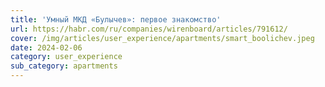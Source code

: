 ```yaml
---
title: 'Умный МКД «Булычев»: первое знакомство'
url: https://habr.com/ru/companies/wirenboard/articles/791612/
cover: /img/articles/user_experience/apartments/smart_boolichev.jpeg
date: 2024-02-06
category: user_experience
sub_category: apartments
---
```

